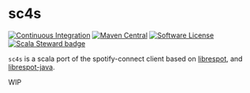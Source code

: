 # sc4s

[![Continuous Integration](https://github.com/RustedBones/sc4s/actions/workflows/ci.yml/badge.svg)](https://github.com/RustedBones/sc4s/actions/workflows/ci.yml)
[![Maven Central](https://maven-badges.herokuapp.com/maven-central/fr.davit/sc4s_2.13/badge.svg)](https://maven-badges.herokuapp.com/maven-central/fr.davit/sc4s_2.13)
[![Software License](https://img.shields.io/badge/license-Apache%202-brightgreen.svg?style=flat)](LICENSE)
[![Scala Steward badge](https://img.shields.io/badge/Scala_Steward-helping-blue.svg?style=flat&logo=data:image/png;base64,iVBORw0KGgoAAAANSUhEUgAAAA4AAAAQCAMAAAARSr4IAAAAVFBMVEUAAACHjojlOy5NWlrKzcYRKjGFjIbp293YycuLa3pYY2LSqql4f3pCUFTgSjNodYRmcXUsPD/NTTbjRS+2jomhgnzNc223cGvZS0HaSD0XLjbaSjElhIr+AAAAAXRSTlMAQObYZgAAAHlJREFUCNdNyosOwyAIhWHAQS1Vt7a77/3fcxxdmv0xwmckutAR1nkm4ggbyEcg/wWmlGLDAA3oL50xi6fk5ffZ3E2E3QfZDCcCN2YtbEWZt+Drc6u6rlqv7Uk0LdKqqr5rk2UCRXOk0vmQKGfc94nOJyQjouF9H/wCc9gECEYfONoAAAAASUVORK5CYII=)](https://scala-steward.org)

`sc4s` is a scala port of the spotify-connect client based on [librespot](https://github.com/librespot-org/librespot),
and [librespot-java](https://github.com/librespot-org/librespot-java).

WIP
